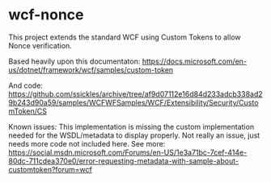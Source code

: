 # wcf-nonce

This project extends the standard WCF using Custom Tokens to allow Nonce verification.

Based heavily upon this documentaton:
https://docs.microsoft.com/en-us/dotnet/framework/wcf/samples/custom-token

And code:
https://github.com/ssickles/archive/tree/af9d07112e16d84d233adcb338ad29b243d90a59/samples/WCFWFSamples/WCF/Extensibility/Security/CustomToken/CS

Known issues:
This implementation is missing the custom implementation needed for the WSDL/metadata to display properly.
Not really an issue, just needs more code not included here. See more:
https://social.msdn.microsoft.com/Forums/en-US/1e3a71bc-7cef-414e-80dc-711cdea370e0/error-requesting-metadata-with-sample-about-customtoken?forum=wcf
